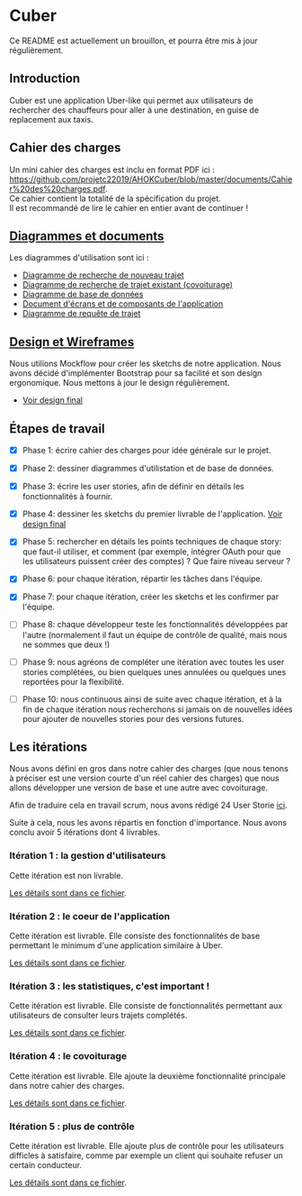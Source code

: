 # Cuber

Ce README est actuellement un brouillon, et pourra être mis à jour régulièrement.
## Introduction
Cuber est une application Uber-like qui permet aux utilisateurs de rechercher des chauffeurs pour aller à une destination, en guise de replacement aux taxis.

## Cahier des charges
Un mini cahier des charges est inclu en format PDF ici : https://github.com/projetc22019/AHOKCuber/blob/master/documents/Cahier%20des%20charges.pdf.  
Ce cahier contient la totalité de la spécification du projet.    
Il est recommandé de lire le cahier en entier avant de continuer !  

## [Diagrammes et documents](documents)
Les diagrammes d'utilisation sont ici : 
* [Diagramme de recherche de nouveau trajet](documents/diagramme%20de%20recherche%20-%20nouveau%20trajet.png)
* [Diagramme de recherche de trajet existant (covoiturage)](documents/diagramme%20de%20recherche%20-%20partage%20de%20trajet.png)
* [Diagramme de base de données](documents/database.png)
* [Document d'écrans et de composants de l'application](documents/ecrans-composants.pdf)   
* [Diagramme de requête de trajet](documents/diagramme%20de%20requete%20de%20trajet.png)  

## [Design et Wireframes](documents/sketching)
Nous utilions Mockflow pour créer les sketchs de notre application. Nous avons décidé d'implémenter Bootstrap pour sa facilité et son design ergonomique. Nous mettons à jour le design régulièrement.  

* [Voir design final](documents/wireframes.pdf)

## Étapes de travail
- [x] Phase 1: écrire cahier des charges pour idée générale sur le projet. 

- [x] Phase 2: dessiner diagrammes d'utilistation et de base de données.

- [x] Phase 3: écrire les user stories, afin de définir en détails les fonctionnalités à fournir.

- [x] Phase 4: dessiner les sketchs du premier livrable de l'application. [Voir design final](documents/wireframes.pdf)

- [x] Phase 5: rechercher en détails les points techniques de chaque story: que faut-il utiliser, et comment (par exemple, intégrer OAuth pour que les utilisateurs puissent créer des comptes) ? Que faire niveau serveur ?  

- [x] Phase 6: pour chaque itération, répartir les tâches dans l'équipe.

- [x] Phase 7: pour chaque itération, créer les sketchs et les confirmer par l'équipe.  

- [ ] Phase 8: chaque développeur teste les fonctionnalités développées par l'autre (normalement il faut un équipe de contrôle de qualité, mais nous ne sommes que deux !)

- [ ] Phase 9: nous agréons de compléter une itération avec toutes les user stories complétées, ou bien quelques unes annulées ou quelques unes reportées pour la flexibilité.

- [ ] Phase 10: nous continuous ainsi de suite avec chaque itération, et à la fin de chaque itération nous recherchons si jamais on de nouvelles idées pour ajouter de nouvelles stories pour des versions futures.

## Les itérations 
Nous avons défini en gros dans notre cahier des charges (que nous tenons à préciser est une version courte d'un réel cahier des charges) que nous allons développer une version de base et une autre avec covoiturage.  

Afin de traduire cela en travail scrum, nous avons rédigé 24 User Storie [ici](UserStories.md).

Suite à cela, nous les avons répartis en fonction d'importance. Nous avons conclu avoir 5 itérations dont 4 livrables.  

### Itération 1 : la gestion d'utilisateurs
Cette itération est non livrable.  

[Les détails sont dans ce fichier](iterations/1.md).

### Itération 2 : le coeur de l'application 
Cette itération est livrable. Elle consiste des fonctionnalités de base permettant le minimum d'une application similaire à Uber.

[Les détails sont dans ce fichier](iterations/2.md).

### Itération 3 : les statistiques, c'est important !
Cette itération est livrable. Elle consiste de fonctionnalités permettant aux utilisateurs de consulter leurs trajets complétés.  

[Les détails sont dans ce fichier](iterations/3.md).

### Itération 4 : le covoiturage
Cette itération est livrable. Elle ajoute la deuxième fonctionnalité principale dans notre cahier des charges.  

[Les détails sont dans ce fichier](iterations/4.md).

### Itération 5 : plus de contrôle
Cette itération est livrable. Elle ajoute plus de contrôle pour les utilisateurs difficles à satisfaire, comme par exemple un client qui souhaite refuser un certain conducteur.  

[Les détails sont dans ce fichier](iterations/5.md).  
